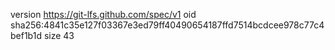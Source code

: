 version https://git-lfs.github.com/spec/v1
oid sha256:4841c35e127f03367e3ed79ff40490654187ffd7514bcdcee978c77c4bef1b1d
size 43
